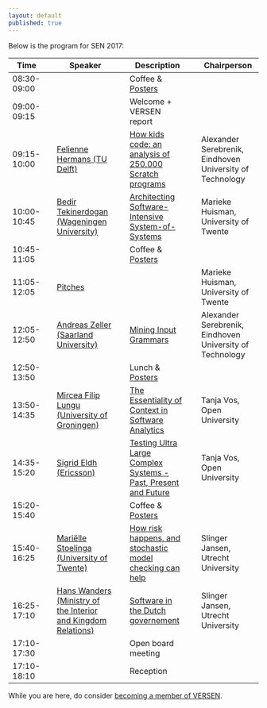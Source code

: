 ```yaml
---
layout: default
published: true
---
```


Below is the program for SEN 2017:

| Time | | Speaker | | Description | | Chairperson |
|----- |-| ------  |-| ----------- |-| ----------- |
| 08:30-09:00 | | | | Coffee & [Posters](./posters) | | |
| 09:00-09:15 | | | | Welcome + VERSEN report | | |
| 09:15-10:00 | | [Felienne Hermans (TU Delft)](./hermans) | | [How kids code: an analysis of 250.000 Scratch programs](./hermans) | | Alexander Serebrenik, Eindhoven University of Technology |
| 10:00-10:45 | | [Bedir Tekinerdogan (Wageningen University)](./tekinerdogan) | | [Architecting Software-Intensive System-of-Systems](./tekinerdogan) | |  Marieke Huisman, University of Twente |
| 10:45-11:05 | | | | Coffee & [Posters](./posters) | | |
| 11:05-12:05 | | [Pitches](./pitches) | | |  | Marieke Huisman, University of Twente |
| 12:05-12:50 | | [Andreas Zeller (Saarland University)](./zeller) | | [Mining Input Grammars](./zeller) | | Alexander Serebrenik, Eindhoven University of Technology |
| 12:50-13:50 | | | | Lunch & [Posters](./posters) | | |
| 13:50-14:35 | | [Mircea Filip Lungu (University of Groningen)](./lungu) | | [The Essentiality of Context in Software Analytics](./lungu) | | Tanja Vos, Open University |
| 14:35-15:20 | | [Sigrid Eldh (Ericsson)](./eldh) | | [Testing Ultra Large Complex Systems - Past, Present and Future](./eldh) | | Tanja Vos, Open University |
| 15:20-15:40 | | | | Coffee & [Posters](./posters) | | |
| 15:40-16:25 | | [Mariëlle Stoelinga (University of Twente)](./stoelinga)	| | [How risk happens, and stochastic model checking can help](./stoelinga) | | Slinger Jansen, Utrecht University |
| 16:25-17:10 | | [Hans Wanders (Ministry of the Interior and Kingdom Relations)](./wanders)	| | [Software in the Dutch governement](./wanders) | | Slinger Jansen, Utrecht University |
| 17:10-17:30 | | |	| Open board meeting | | |
| 17:10-18:10 | | |	| Reception | | |




While you are here, do consider [becoming a member of VERSEN](http://www.versen.nl/register).
